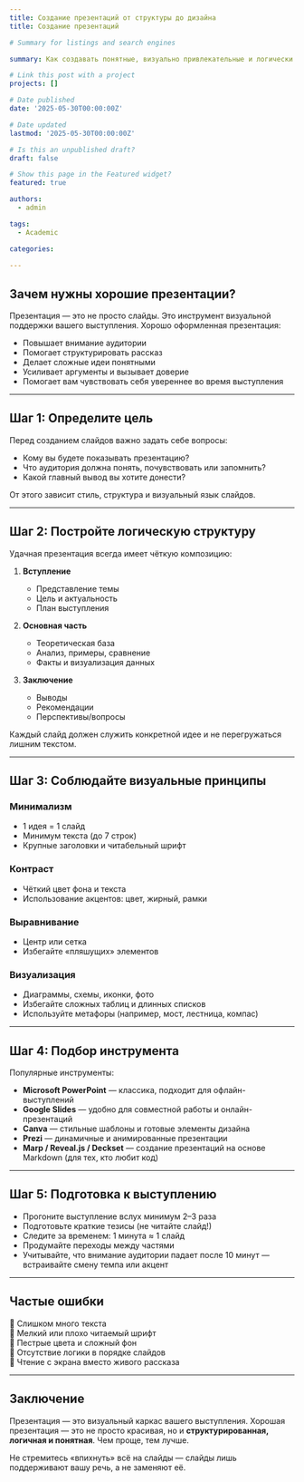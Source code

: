 ```yaml
---
title: Создание презентаций от структуры до дизайна
title: Создание презентаций

# Summary for listings and search engines

summary: Как создавать понятные, визуально привлекательные и логически выстроенные презентации для учёбы, конференций и защиты проектов.

# Link this post with a project
projects: []

# Date published
date: '2025-05-30T00:00:00Z'

# Date updated
lastmod: '2025-05-30T00:00:00Z'

# Is this an unpublished draft?
draft: false

# Show this page in the Featured widget?
featured: true

authors:
  - admin

tags:
  - Academic

categories:
  
---
```


## Зачем нужны хорошие презентации?

Презентация — это не просто слайды. Это инструмент визуальной поддержки вашего выступления. Хорошо оформленная презентация:

- Повышает внимание аудитории
- Помогает структурировать рассказ
- Делает сложные идеи понятными
- Усиливает аргументы и вызывает доверие
- Помогает вам чувствовать себя увереннее во время выступления

---

## Шаг 1: Определите цель

Перед созданием слайдов важно задать себе вопросы:

- Кому вы будете показывать презентацию?
- Что аудитория должна понять, почувствовать или запомнить?
- Какой главный вывод вы хотите донести?

От этого зависит стиль, структура и визуальный язык слайдов.

---

## Шаг 2: Постройте логическую структуру

Удачная презентация всегда имеет чёткую композицию:

1. **Вступление**
   - Представление темы
   - Цель и актуальность
   - План выступления

2. **Основная часть**
   - Теоретическая база
   - Анализ, примеры, сравнение
   - Факты и визуализация данных

3. **Заключение**
   - Выводы
   - Рекомендации
   - Перспективы/вопросы

Каждый слайд должен служить конкретной идее и не перегружаться лишним текстом.

---

## Шаг 3: Соблюдайте визуальные принципы

### Минимализм
- 1 идея = 1 слайд
- Минимум текста (до 7 строк)
- Крупные заголовки и читабельный шрифт

### Контраст
- Чёткий цвет фона и текста
- Использование акцентов: цвет, жирный, рамки

### Выравнивание
- Центр или сетка
- Избегайте «пляшущих» элементов

### Визуализация
- Диаграммы, схемы, иконки, фото
- Избегайте сложных таблиц и длинных списков
- Используйте метафоры (например, мост, лестница, компас)

---

## Шаг 4: Подбор инструмента

Популярные инструменты:

- **Microsoft PowerPoint** — классика, подходит для офлайн-выступлений
- **Google Slides** — удобно для совместной работы и онлайн-презентаций
- **Canva** — стильные шаблоны и готовые элементы дизайна
- **Prezi** — динамичные и анимированные презентации
- **Marp / Reveal.js / Deckset** — создание презентаций на основе Markdown (для тех, кто любит код)

---

## Шаг 5: Подготовка к выступлению

- Прогоните выступление вслух минимум 2–3 раза
- Подготовьте краткие тезисы (не читайте слайд!)
- Следите за временем: 1 минута ≈ 1 слайд
- Продумайте переходы между частями
- Учитывайте, что внимание аудитории падает после 10 минут — встраивайте смену темпа или акцент

---

## Частые ошибки

🚫 Слишком много текста  
🚫 Мелкий или плохо читаемый шрифт  
🚫 Пестрые цвета и сложный фон  
🚫 Отсутствие логики в порядке слайдов  
🚫 Чтение с экрана вместо живого рассказа  

---

## Заключение

Презентация — это визуальный каркас вашего выступления. Хорошая презентация — это не просто красивая, но и **структурированная, логичная и понятная**. Чем проще, тем лучше.

Не стремитесь «впихнуть» всё на слайды — слайды лишь поддерживают вашу речь, а не заменяют её.

